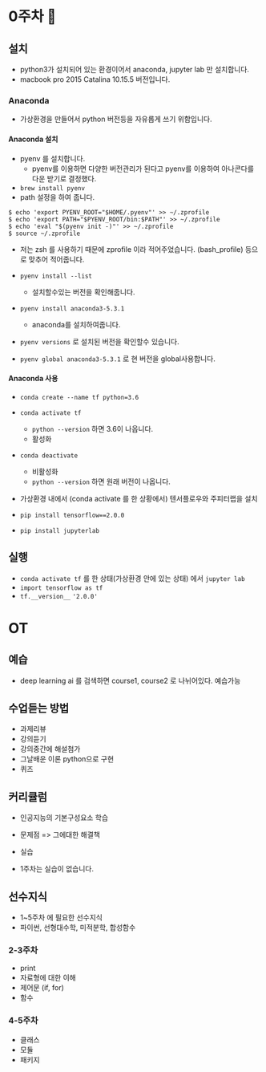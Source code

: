 # 0주차 🚀

## 설치

- python3가 설치되어 있는 환경이어서 anaconda, jupyter lab 만 설치합니다.
- macbook pro 2015 Catalina 10.15.5 버전입니다.

### Anaconda

- 가상환경을 만들어서 python 버전등을 자유롭게 쓰기 위함입니다.

#### Anaconda 설치

- pyenv 를 설치합니다.
  - pyenv를 이용하면 다양한 버전관리가 된다고 pyenv를 이용하여 아나콘다를 다운 받기로 결정했다.
- `brew install pyenv`
- path 설정을 하여 줍니다.

```
$ echo 'export PYENV_ROOT="$HOME/.pyenv"' >> ~/.zprofile
$ echo 'export PATH="$PYENV_ROOT/bin:$PATH"' >> ~/.zprofile
$ echo 'eval "$(pyenv init -)"' >> ~/.zprofile
$ source ~/.zprofile
```

- 저는 zsh 를 사용하기 때문에 zprofile 이라 적어주었습니다. (bash_profile) 등으로 맞추어 적어줍니다.

- `pyenv install --list`

  - 설치할수있는 버전을 확인해줍니다.

- `pyenv install anaconda3-5.3.1`

  - anaconda를 설치하여줍니다.

- `pyenv versions` 로 설치된 버전을 확인할수 있습니다.
- `pyenv global anaconda3-5.3.1` 로 현 버전을 global사용합니다.

#### Anaconda 사용

- `conda create --name tf python=3.6`
- `conda activate tf`
  - `python --version` 하면 3.6이 나옵니다.
  - 활성화
- `conda deactivate`

  - 비활성화
  - `python --version` 하면 원래 버전이 나옵니다.

- 가상환경 내에서 (conda activate 를 한 상황에서) 텐서플로우와 주피터랩을 설치
- `pip install tensorflow==2.0.0`
- `pip install jupyterlab`

## 실행

- `conda activate tf` 를 한 상태(가상환경 안에 있는 상태) 에서 `jupyter lab`
- `import tensorflow as tf`
- `tf.__version__`
  `'2.0.0'`

# OT

## 예습

- deep learning ai 를 검색하면 course1, course2 로 나뉘어있다. 예습가능

## 수업듣는 방법

- 과제리뷰
- 강의듣기
- 강의중간에 해설첨가
- 그날배운 이론 python으로 구현
- 퀴즈

## 커리큘럼

- 인공지능의 기본구성요소 학습
- 문제점 => 그에대한 해결책
- 실습

- 1주차는 실습이 없습니다.

## 선수지식

- 1~5주차 에 필요한 선수지식
- 파이썬, 선형대수학, 미적분학, 합성함수

### 2-3주차

- print
- 자료형에 대한 이해
- 제어문 (if, for)
- 함수

### 4-5주차

- 클래스
- 모듈
- 패키지
